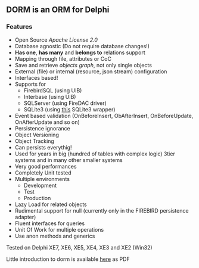 ## DORM is an ORM for Delphi ##

### Features ###
  * Open Source _Apache License 2.0_
  * Database agnostic (Do not require database changes!)
  * **Has one**, **has many** and **belongs to** relations support
  * Mapping through file, attributes or CoC
  * Save and retrieve _objects graph_, not only single objects
  * External (file) or internal (resource, json stream) configuration
  * Interfaces based!
  * Supports for
    * FirebirdSQL (using UIB)
    * Interbase (using UIB)
    * SQLServer (using FireDAC driver)
    * SQLite3 (using [this](http://www.ararat.cz/doku.php/en:sqlitewrap) SQLite3 wrapper)
  * Event based validation (OnBeforeInsert, ObAfterInsert, OnBeforeUpdate, OnAfterUpdate and so on)
  * Persistence ignorance
  * Object Versioning
  * Object Tracking
  * Can persists everythig!
  * Used for years in big (hundred of tables with complex logic) 3tier systems and in many other smaller systems
  * Very good performances
  * Completely Unit tested
  * Multiple environments
    * Development
    * Test
    * Production
  * Lazy Load for related objects
  * Rudimental support for null (currently only in the FIREBIRD persistence adapter)
  * Fluent interfaces for queries
  * Unit Of Work for multiple operations
  * Use anon methods and generics


Tested on Delphi XE7, XE6, XE5, XE4, XE3 and XE2 (Win32)


Little introduction to dorm is available [here](http://delphi-orm.googlecode.com/files/dorm_introduction.pdf) as PDF